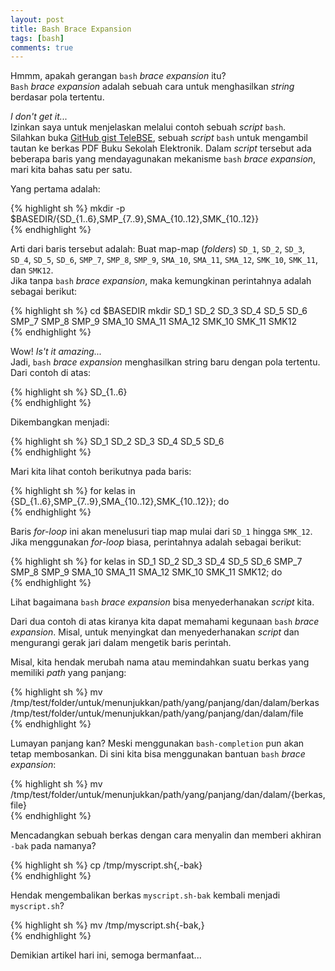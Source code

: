 ```yaml
---
layout: post
title: Bash Brace Expansion
tags: [bash]
comments: true
---
```


Hmmm, apakah gerangan `bash` _brace expansion_ itu?  
`Bash` _brace expansion_ adalah sebuah cara untuk menghasilkan _string_ berdasar pola tertentu.   

_I don't get it..._  
Izinkan saya untuk menjelaskan melalui contoh sebuah _script_ `bash`.  
Silahkan buka [GitHub gist TeleBSE](https://gist.github.com/rizaumami/05ab15ceaba910974ad416d10ed4e4bf), sebuah _script_ `bash` untuk mengambil tautan ke berkas PDF Buku Sekolah Elektronik. Dalam _script_ tersebut ada beberapa baris yang mendayagunakan mekanisme `bash` _brace expansion_, mari kita bahas satu per satu.

Yang pertama adalah:

{% highlight sh %}
mkdir -p $BASEDIR/{SD_{1..6},SMP_{7..9},SMA_{10..12},SMK_{10..12}}  
{% endhighlight %}

Arti dari baris tersebut adalah: Buat map-map (_folders_) `SD_1`, `SD_2`, `SD_3`, `SD_4`, `SD_5`, `SD_6`, `SMP_7`, `SMP_8`, `SMP_9`, `SMA_10`, `SMA_11`, `SMA_12`, `SMK_10`, `SMK_11`, dan `SMK12`.  
Jika tanpa `bash` _brace expansion_, maka kemungkinan perintahnya adalah sebagai berikut:

{% highlight sh %}
cd $BASEDIR
mkdir SD_1 SD_2 SD_3 SD_4 SD_5 SD_6 SMP_7 SMP_8 SMP_9 SMA_10 SMA_11 SMA_12 SMK_10 SMK_11 SMK12  
{% endhighlight %}

Wow! _Is't it amazing..._  
Jadi, `bash` _brace expansion_ menghasilkan string baru dengan pola tertentu. Dari contoh di atas:

{% highlight sh %}
SD_{1..6}  
{% endhighlight %}

Dikembangkan menjadi:

{% highlight sh %}
SD_1 SD_2 SD_3 SD_4 SD_5 SD_6  
{% endhighlight %}

Mari kita lihat contoh berikutnya pada baris:

{% highlight sh %}
for kelas in {SD_{1..6},SMP_{7..9},SMA_{10..12},SMK_{10..12}}; do  
{% endhighlight %}

Baris _for-loop_ ini akan menelusuri tiap map mulai dari `SD_1` hingga `SMK_12`.  
Jika menggunakan _for-loop_ biasa, perintahnya adalah sebagai berikut:

{% highlight sh %}
for kelas in SD_1 SD_2 SD_3 SD_4 SD_5 SD_6 SMP_7 SMP_8 SMP_9 SMA_10 SMA_11 SMA_12 SMK_10 SMK_11 SMK12; do  
{% endhighlight %}

Lihat bagaimana `bash` _brace expansion_ bisa menyederhanakan _script_ kita.  

Dari dua contoh di atas kiranya kita dapat memahami kegunaan `bash` _brace expansion_. Misal, untuk menyingkat dan menyederhanakan _script_ dan mengurangi gerak jari dalam mengetik baris perintah.  

Misal, kita hendak merubah nama atau memindahkan suatu berkas yang memiliki _path_ yang panjang:

{% highlight sh %}
mv /tmp/test/folder/untuk/menunjukkan/path/yang/panjang/dan/dalam/berkas /tmp/test/folder/untuk/menunjukkan/path/yang/panjang/dan/dalam/file  
{% endhighlight %}

Lumayan panjang kan? Meski menggunakan `bash-completion` pun akan tetap membosankan. Di sini kita bisa menggunakan bantuan `bash` _brace expansion_:

{% highlight sh %}
mv /tmp/test/folder/untuk/menunjukkan/path/yang/panjang/dan/dalam/{berkas,file}  
{% endhighlight %}

Mencadangkan sebuah berkas dengan cara menyalin dan memberi akhiran `-bak` pada namanya?

{% highlight sh %}
cp /tmp/myscript.sh{,-bak}  
{% endhighlight %}

Hendak mengembalikan berkas `myscript.sh-bak` kembali menjadi `myscript.sh`?

{% highlight sh %}
mv /tmp/myscript.sh{-bak,}  
{% endhighlight %}

Demikian artikel hari ini, semoga bermanfaat...
